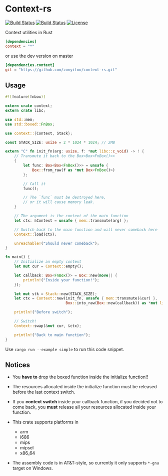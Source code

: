# Context-rs

[![Build Status](https://img.shields.io/travis/zonyitoo/context-rs.svg)](https://travis-ci.org/zonyitoo/context-rs)
[![Build Status](https://img.shields.io/appveyor/ci/zonyitoo/context-rs.svg)](https://ci.appveyor.com/project/zonyitoo/context-rs)
[![License](https://img.shields.io/crates/l/context.svg)](https://github.com/zonyitoo/context-rs)

Context utilities in Rust

```toml
[dependencies]
context = "*"
```

or use the dev version on master

```toml
[dependencies.context]
git = "https://github.com/zonyitoo/context-rs.git"
```

## Usage

```rust
#![feature(fnbox)]

extern crate context;
extern crate libc;

use std::mem;
use std::boxed::FnBox;

use context::{Context, Stack};

const STACK_SIZE: usize = 2 * 1024 * 1024; // 2MB

extern "C" fn init_fn(arg: usize, f: *mut libc::c_void) -> ! {
    // Transmute it back to the Box<Box<FnBox()>>
    {
        let func: Box<Box<FnBox()>> = unsafe {
            Box::from_raw(f as *mut Box<FnBox()>)
        };

        // Call it
        func();

        // The `func` must be destroyed here,
        // or it will cause memory leak.
    }

    // The argument is the context of the main function
    let ctx: &Context = unsafe { mem::transmute(arg) };

    // Switch back to the main function and will never comeback here
    Context::load(ctx);

    unreachable!("Should never comeback");
}

fn main() {
    // Initialize an empty context
    let mut cur = Context::empty();

    let callback: Box<FnBox()> = Box::new(move|| {
        println!("Inside your function!");
    });

    let mut stk = Stack::new(STACK_SIZE);
    let ctx = Context::new(init_fn, unsafe { mem::transmute(&cur) },
                           Box::into_raw(Box::new(callback)) as *mut libc::c_void, &mut stk);

    println!("Before switch");

    // Switch!
    Context::swap(&mut cur, &ctx);

    println!("Back to main function");
}
```

Use `cargo run --example simple` to run this code snippet.

## Notices

* You **have to** drop the boxed function inside the initialize function!!

* The resources allocated inside the initialize function must be released before the last context switch.

* If you **context switch** inside your callback function, if you decided not to come back,
  you **must** release all your resources allocated inside your function.

* This crate supports platforms in

    - arm
    - i686
    - mips
    - mipsel
    - x86_64

* The assembly code is in AT&T-style, so currently it only supports `*-gnu` target on Windows.
